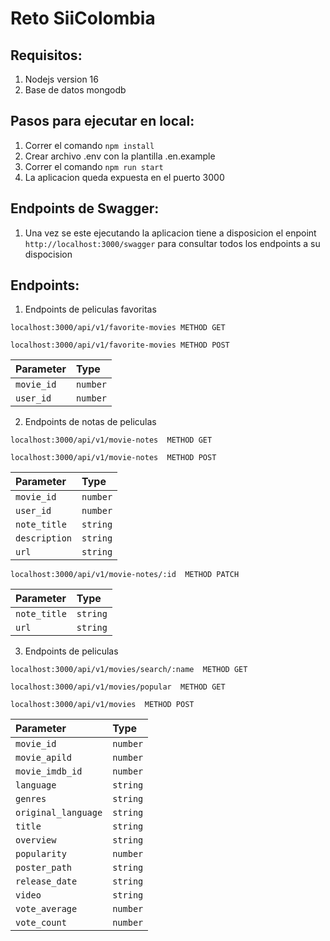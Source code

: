 
# Reto SiiColombia

## Requisitos:

1. Nodejs version 16
2. Base de datos mongodb

## Pasos para ejecutar en local:

1. Correr el comando `npm install`
2. Crear archivo .env con la plantilla .en.example
3. Correr el comando `npm run start`
4. La aplicacion queda expuesta en el puerto 3000

## Endpoints de Swagger:

1. Una vez se este ejecutando la aplicacion tiene a disposicion el enpoint `http://localhost:3000/swagger` para consultar todos los endpoints a su dispocision

## Endpoints:

1. Endpoints de peliculas favoritas

```http
localhost:3000/api/v1/favorite-movies METHOD GET
```

```http
localhost:3000/api/v1/favorite-movies METHOD POST
```
| Parameter | Type     |
| :-------- | :------- |
| `movie_id` | `number` |
| `user_id` | `number` |

2. Endpoints de notas de peliculas

```http
localhost:3000/api/v1/movie-notes  METHOD GET
```

```http
localhost:3000/api/v1/movie-notes  METHOD POST
```
| Parameter | Type     |
| :-------- | :------- |
| `movie_id` | `number` |
| `user_id` | `number` |
| `note_title` | `string` |
| `description` | `string` |
| `url` | `string` |


```http
localhost:3000/api/v1/movie-notes/:id  METHOD PATCH
```
| Parameter | Type     |
| :-------- | :------- |
| `note_title` | `string` |
| `url` | `string` |

3. Endpoints de peliculas

```http
localhost:3000/api/v1/movies/search/:name  METHOD GET
```

```http
localhost:3000/api/v1/movies/popular  METHOD GET
```

```http
localhost:3000/api/v1/movies  METHOD POST
```
| Parameter | Type     |
| :-------- | :------- |
| `movie_id` | `number` |
| `movie_apild` | `number` |
| `movie_imdb_id` | `number` |
| `language` | `string` |
| `genres` | `string` |
| `original_language` | `string` |
| `title` | `string` |
| `overview` | `string` |
| `popularity` | `number` |
| `poster_path` | `string` |
| `release_date` | `string` |
| `video` | `string` |
| `vote_average` | `number` |
| `vote_count` | `number` |
